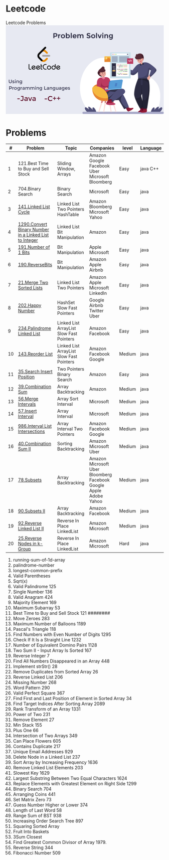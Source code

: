 # Leetcode

Leetcode Problems
![LeetCode ](leetcodeProblems.png)

# Problems

| #   | Problem                                                                                                                                    | Topic                                    | Companies                                                         | level  | Language  |
|-----|--------------------------------------------------------------------------------------------------------------------------------------------|------------------------------------------|-------------------------------------------------------------------|--------|-----------|
| 1   | 121.Best Time to Buy and Sell Stock                                                                                                        | Sliding Window, Arrays                   | Amazon Google Facebook Uber Microsoft Bloomberg                   | Easy   | java  C++ |
| 2   | 704.Binary Search                                                                                                                          | Binary Search                            | Microsoft                                                         | Easy   | java      |
| 3   | [141.Linked List Cycle](https://leetcode.com/problems/linked-list-cycle/)                                                                  | Linked List  Two Pointers HashTable      | Amazon  Bloomberg  Microsoft  Yahoo                               | Easy   | java      |
| 4   | [1290.Convert Binary Number in a Linked List to Integer](https://leetcode.com/problems/convert-binary-number-in-a-linked-list-to-integer/) | Linked List Bit Manipulation             | Amazon                                                            | Easy   | java      |
| 5   | [191.Number of 1 Bits](https://leetcode.com/problems/number-of-1-bits/)                                                                    | Bit Manipulation                         | Apple Microsoft                                                   | Easy   | java      |
| 6   | [190.ReverseBits](https://leetcode.com/problems/reverse-bits/)                                                                             | Bit Manipulation                         | Amazon Apple Airbnb                                               | Easy   | java      |
| 7   | [21.Merge Two Sorted Lists](https://leetcode.com/problems/merge-two-sorted-lists/)                                                         | Linked List  Two Pointers                | Amazon Apple Microsoft LinkedIn                                   | Easy   | java      |
| 8   | [202.Happy Number](https://leetcode.com/problems/happy-number)                                                                             | HashSet Slow Fast Pointers               | Google Airbnb Twitter Uber                                        | Easy   | java      |
| 9   | [234.Palindrome Linked List](https://leetcode.com/problems/palindrome-linked-list/)                                                        | Linked List ArrayList Slow Fast Pointers | Amazon Facebook                                                   | Easy   | java      |
| 10  | [143.Reorder List](https://leetcode.com/problems/reorder-list/)                                                                            | Linked List ArrayList Slow Fast Pointers | Amazon Facebook Google                                            | Medium | java      |
| 11  | [35.Search Insert Position](https://leetcode.com/problems/search-insert-position/)                                                         | Two Pointers Binary Search               | Amazon                                                            | Easy   | java      |
| 12  | [39.Combination Sum](https://leetcode.com/problems/combination-sum/)                                                                       | Array Backtracking                       | Amazon                                                            | Medium | java      |
| 13  | [56.Merge Intervals](https://leetcode.com/problems/merge-intervals/)                                                                       | Array Sort Interval                      | Microsoft                                                         | Medium | java      |
| 14  | [57.Insert Interval](https://leetcode.com/problems/merge-intervals/)                                                                       | Array Interval                           | Microsoft                                                         | Medium | java      |
| 15  | [986.Interval List Intersections](https://leetcode.com/problems/interval-list-intersections/)                                              | Array Interval Two Pointers              | Amazon Facebook Google                                            | Medium | java      |
| 16  | [40.Combination Sum II](https://leetcode.com/problems/combination-sum-ii/)                                                                 | Sorting Backtracking                     | Amazon Microsoft Uber                                             | Medium | java      |
| 17  | [78.Subsets](https://leetcode.com/problems/subsets/)                                                                                       | Array Backtracking                       | Amazon Microsoft Uber Bloomberg Facebook Google Apple Adobe Yahoo | Medium | java      |
| 18  | [90.Subsets II](https://leetcode.com/problems/subsets-ii/)                                                                                 | Array Backtracking                       | Amazon Facebook                                                   | Medium | java      |
| 19  | [92.Reverse Linked List II](https://leetcode.com/problems/reverse-linked-list-ii/)                                                         | Reverse In Place LinkedList              | Amazon Microsoft                                                  | Medium | java      |
| 20  | [25.Reverse Nodes in k-Group](https://leetcode.com/problems/reverse-nodes-in-k-group/)                                                     | Reverse In Place LinkedList              | Amazon Microsoft                                                  | Hard   | java      |

1. running-sum-of-1d-array
2. palindrome-number
3. longest-common-prefix
4. Valid Parentheses
5. Sqrt(x)
6. Valid Palindrome 125
7. Single Number 136
8. Valid Anagram 424
9. Majority Element 169
10. Maximum Subarray 53
11. Best Time to Buy and Sell Stock 121 ########
12. Move Zeroes 283
13. Maximum Number of Balloons 1189
14. Pascal's Triangle 118
15. Find Numbers with Even Number of Digits 1295
16. Check If It Is a Straight Line 1232
17. Number of Equivalent Domino Pairs 1128
18. Two Sum II - Input Array Is Sorted 167
19. Reverse Integer 7
20. Find All Numbers Disappeared in an Array 448
21. Implement strStr() 28
22. Remove Duplicates from Sorted Array 26
23. Reverse Linked List 206
24. Missing Number 268
25. Word Pattern 290
26. Valid Perfect Square 367
27. Find First and Last Position of Element in Sorted Array 34
28. Find Target Indices After Sorting Array 2089
29. Rank Transform of an Array 1331
30. Power of Two 231
31. Remove Element 27
32. Min Stack 155
33. Plus One 66
34. Intersection of Two Arrays 349
35. Can Place Flowers 605
36. Contains Duplicate 217
37. Unique Email Addresses 929
38. Delete Node in a Linked List 237
39. Sort Array by Increasing Frequency 1636
40. Remove Linked List Elements 203
41. Slowest Key 1629
42. Largest Substring Between Two Equal Characters 1624
43. Replace Elements with Greatest Element on Right Side 1299
44. Binary Search 704
45. Arranging Coins 441
46. Set Matrix Zero 73
47. Guess Number Higher or Lower 374
48. Length of Last Word 58
49. Range Sum of BST 938
50. Increasing Order Search Tree 897
51. Squaring Sorted Array
52. Fruit Into Baskets
53. 3Sum Closest
54. Find Greatest Common Divisor of Array 1979.
55. Reverse String 344
56. Fibonacci Number 509






